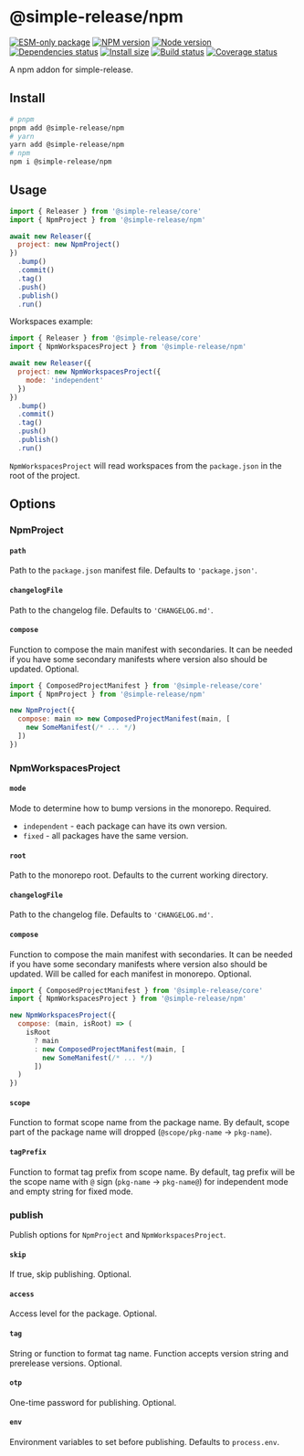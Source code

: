 # @simple-release/npm

[![ESM-only package][package]][package-url]
[![NPM version][npm]][npm-url]
[![Node version][node]][node-url]
[![Dependencies status][deps]][deps-url]
[![Install size][size]][size-url]
[![Build status][build]][build-url]
[![Coverage status][coverage]][coverage-url]

[package]: https://img.shields.io/badge/package-ESM--only-ffe536.svg
[package-url]: https://nodejs.org/api/esm.html

[npm]: https://img.shields.io/npm/v/@simple-release/npm.svg
[npm-url]: https://www.npmjs.com/package/@simple-release/npm

[node]: https://img.shields.io/node/v/@simple-release/npm.svg
[node-url]: https://nodejs.org

[deps]: https://img.shields.io/librariesio/release/npm/@simple-release/npm
[deps-url]: https://libraries.io/npm/@simple-release%2Fnpm/tree

[size]: https://packagephobia.com/badge?p=@simple-release/npm
[size-url]: https://packagephobia.com/result?p=@simple-release/npm

[build]: https://img.shields.io/github/actions/workflow/status/TrigenSoftware/simple-release/tests.yml?branch=main
[build-url]: https://github.com/TrigenSoftware/simple-release/actions

[coverage]: https://coveralls.io/repos/github/TrigenSoftware/simple-release/badge.svg?branch=main
[coverage-url]: https://coveralls.io/github/TrigenSoftware/simple-release?branch=main

A npm addon for simple-release.

## Install

```bash
# pnpm
pnpm add @simple-release/npm
# yarn
yarn add @simple-release/npm
# npm
npm i @simple-release/npm
```

## Usage

```js
import { Releaser } from '@simple-release/core'
import { NpmProject } from '@simple-release/npm'

await new Releaser({
  project: new NpmProject()
})
  .bump()
  .commit()
  .tag()
  .push()
  .publish()
  .run()
```

Workspaces example:

```js
import { Releaser } from '@simple-release/core'
import { NpmWorkspacesProject } from '@simple-release/npm'

await new Releaser({
  project: new NpmWorkspacesProject({
    mode: 'independent'
  })
})
  .bump()
  .commit()
  .tag()
  .push()
  .publish()
  .run()
```

`NpmWorkspacesProject` will read workspaces from the `package.json` in the root of the project.

## Options

### NpmProject

#### `path`

Path to the `package.json` manifest file. Defaults to `'package.json'`.

#### `changelogFile`

Path to the changelog file. Defaults to `'CHANGELOG.md'`.

#### `compose`

Function to compose the main manifest with secondaries. It can be needed if you have some secondary manifests where version also should be updated. Optional.

```js
import { ComposedProjectManifest } from '@simple-release/core'
import { NpmProject } from '@simple-release/npm'

new NpmProject({
  compose: main => new ComposedProjectManifest(main, [
    new SomeManifest(/* ... */)
  ])
})
```

### NpmWorkspacesProject

#### `mode`

Mode to determine how to bump versions in the monorepo. Required.

- `independent` - each package can have its own version.
- `fixed` - all packages have the same version.

#### `root`

Path to the monorepo root. Defaults to the current working directory.

#### `changelogFile`

Path to the changelog file. Defaults to `'CHANGELOG.md'`.

#### `compose`

Function to compose the main manifest with secondaries. It can be needed if you have some secondary manifests where version also should be updated. Will be called for each manifest in monorepo. Optional.

```js
import { ComposedProjectManifest } from '@simple-release/core'
import { NpmWorkspacesProject } from '@simple-release/npm'

new NpmWorkspacesProject({
  compose: (main, isRoot) => (
    isRoot
      ? main
      : new ComposedProjectManifest(main, [
        new SomeManifest(/* ... */)
      ])
  )
})
```

#### `scope`

Function to format scope name from the package name. By default, scope part of the package name will dropped (`@scope/pkg-name` -> `pkg-name`).

#### `tagPrefix`

Function to format tag prefix from scope name. By default, tag prefix will be the scope name with `@` sign (`pkg-name` -> `pkg-name@`) for independent mode and empty string for fixed mode.

### publish

Publish options for `NpmProject` and `NpmWorkspacesProject`.

#### `skip`

If true, skip publishing. Optional.

#### `access`

Access level for the package. Optional.

#### `tag`

String or function to format tag name. Function accepts version string and prerelease versions. Optional.

#### `otp`

One-time password for publishing. Optional.

#### `env`

Environment variables to set before publishing. Defaults to `process.env`.
